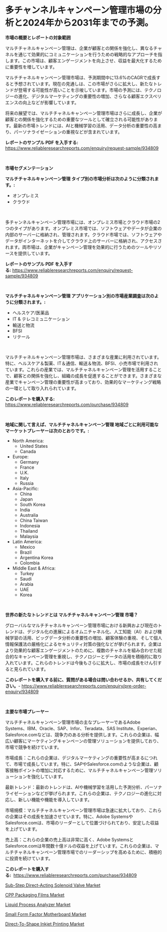 <p><h1>多チャンネルキャンペーン管理市場の分析と2024年から2031年までの予測。</h1></p><p><strong>市場の概要とレポートの対象範囲</strong></p>
<p><p>マルチチャネルキャンペーン管理は、企業が顧客との関係を強化し、異なるチャネルを通じて効果的にコミュニケーションを行うための戦略的なアプローチを指します。この市場は、顧客エンゲージメントを向上させ、収益を最大化するために重要性を増しています。</p><p>マルチチャネルキャンペーン管理市場は、予測期間中に13.6%のCAGRで成長すると予想されています。現在の見通しは、この市場がさらに拡大し、新たなトレンドが登場する可能性が高いことを示唆しています。市場の予測には、テクノロジーの進化、デジタルマーケティングの重要性の増加、さらなる顧客エクスペリエンスの向上などが影響しています。</p><p>将来の展望では、マルチチャネルキャンペーン管理市場はさらに成長し、企業が顧客との関係を強化するための重要なツールとして確立される可能性があります。最新の市場トレンドには、AIと機械学習の活用、データ分析の重要性の高まり、パーソナライゼーションの重視などが含まれています。</p></p>
<p><strong>レポートのサンプル PDF を入手する:</strong> <a href="https://www.reliableresearchreports.com/enquiry/request-sample/934809">https://www.reliableresearchreports.com/enquiry/request-sample/934809</a></p>
<p>&nbsp;</p>
<p><strong>市場セグメンテーション</strong></p>
<p><strong>マルチチャネルキャンペーン管理 タイプ別の市場分析は次のように分類されます。:</strong></p>
<p><ul><li>オンプレミス</li><li>クラウド</li></ul></p>
<p>&nbsp;</p>
<p><p>多チャンネルキャンペーン管理市場には、オンプレミス市場とクラウド市場の2つのタイプがあります。オンプレミス市場では、ソフトウェアやデータが企業の内部のサーバーに格納され、管理されます。クラウド市場では、ソフトウェアやデータがインターネットを介してクラウド上のサーバーに格納され、アクセスされます。両市場は、企業がキャンペーン管理を効果的に行うためのツールやリソースを提供しています。</p></p>
<p><strong>レポートのサンプル PDF を入手する:</strong>&nbsp;<a href="https://www.reliableresearchreports.com/enquiry/request-sample/934809">https://www.reliableresearchreports.com/enquiry/request-sample/934809</a></p>
<p>&nbsp;</p>
<p><strong> マルチチャネルキャンペーン管理 アプリケーション別の市場産業調査は次のように分類されます。:</strong></p>
<p><ul><li>ヘルスケア/医薬品</li><li>IT & テレコミュニケーション</li><li>輸送と物流</li><li>BFSI</li><li>リテール</li></ul></p>
<p>&nbsp;</p>
<p><p>マルチチャネルキャンペーン管理市場は、さまざまな産業に利用されています。特に、ヘルスケア＆製薬、IT＆通信、輸送＆物流、BFSI、小売市場で利用されています。これらの産業では、マルチチャネルキャンペーン管理を活用することで、顧客との関係を強化し、組織の成長を促進することができます。さまざまな産業でキャンペーン管理の重要性が高まっており、効果的なマーケティング戦略の一環として取り入れられています。</p></p>
<p><strong>このレポートを購入する:</strong>&nbsp; <a href="https://www.reliableresearchreports.com/purchase/934809">https://www.reliableresearchreports.com/purchase/934809</a></p>
<p>&nbsp;</p>
<p><strong>地域に関して言えば、マルチチャネルキャンペーン管理 地域ごとに利用可能なマーケットプレーヤーは次のとおりです。:</strong></p>
<p><ul>
    <li>
        North America:
        <ul>
            <li>United States</li>
            <li>Canada</li>
        </ul>
    </li>
    <li>
        Europe:
        <ul>
            <li>Germany</li>
            <li>France</li>
            <li>U.K.</li>
            <li>Italy</li>
            <li>Russia</li>
        </ul>
    </li>
    <li>
        Asia-Pacific:
        <ul>
            <li>China</li>
            <li>Japan</li>
            <li>South Korea</li>
            <li>India</li>
            <li>Australia</li>
            <li>China Taiwan</li>
            <li>Indonesia</li>
            <li>Thailand</li>
            <li>Malaysia</li>
        </ul>
    </li>
    <li>
        Latin America:
        <ul>
            <li>Mexico</li>
            <li>Brazil</li>
            <li>Argentina Korea</li>
            <li>Colombia</li>
        </ul>
    </li>
    <li>
        Middle East & Africa:
        <ul>
            <li>Turkey</li>
            <li>Saudi</li>
            <li>Arabia</li>
            <li>UAE</li>
            <li>Korea</li>
        </ul>
    </li>
    </ul></p>
<p>&nbsp;</p>
<p><strong>世界の新たなトレンドとは マルチチャネルキャンペーン管理 市場？</strong></p>
<p><p>グローバルなマルチチャネルキャンペーン管理市場における新興および現在のトレンドは、デジタル化の進展によるオムニチャネル化、人工知能（AI）および機械学習の活用、ビッグデータ分析の重要性の増加、顧客体験の重視、そして個人情報保護法の厳格化によるセキュリティ対策の強化などが挙げられます。企業はより効果的な顧客エンゲージメントのために、複数のチャネルを組み合わせた総合的なキャンペーン管理を重視し、テクノロジーとデータの活用を積極的に取り入れています。これらのトレンドは今後もさらに拡大し、市場の成長をけん引すると見られています。</p></p>
<p><strong>このレポートを購入する前に、質問がある場合は問い合わせるか、共有してください。</strong>- <a href="https://www.reliableresearchreports.com/enquiry/pre-order-enquiry/934809">https://www.reliableresearchreports.com/enquiry/pre-order-enquiry/934809</a></p>
<p>&nbsp;</p>
<p><strong>主要な市場プレーヤー</strong></p>
<p><p>マルチチャネルキャンペーン管理市場の主なプレーヤーであるAdobe Systems、IBM、Oracle、SAP、Infor、Teradata、SAS Institute、Experian、Salesforce.comなどは、競争力のある分析を提供します。これらの企業は、幅広い顧客にマーケティングキャンペーンの管理ソリューションを提供しており、市場で競争を続けています。</p><p>市場成長：これらの企業は、デジタルマーケティングの重要性が高まるにつれて、市場で成長しています。特に、SAPやSalesforce.comのような企業は、顧客接触ポイントの増加に対応するために、マルチチャネルキャンペーン管理ソリューションを強化しています。</p><p>最新トレンド：最新のトレンドは、AIや機械学習を活用した予測分析、パーソナライゼーションなどが挙げられます。これらの企業は、テクノロジーの進化に対応し、新しい機能や機能を導入しています。</p><p>市場規模：マルチチャネルキャンペーン管理市場は急速に拡大しており、これらの企業はその成長を加速させています。特に、Adobe SystemsやSalesforce.comは、市場のリーダーとして位置づけられており、安定した収益を上げています。</p><p>売上高：これらの企業の売上高は非常に高く、Adobe SystemsとSalesforce.comは年間数十億ドルの収益を上げています。これらの企業は、マルチチャネルキャンペーン管理市場でのリーダーシップを高めるために、積極的に投資を続けています。</p></p>
<p><strong>このレポートを購入する:</strong>&nbsp;&nbsp;<a href="https://www.reliableresearchreports.com/purchase/934809">https://www.reliableresearchreports.com/purchase/934809</a></p>
<p><p><a href="https://github.com/Glendatilghmankmgz0rbhwpy/Market-Research-Report-List-1/blob/main/sub-step-direct-acting-solenoid-valve-market.md">Sub-Step Direct-Acting Solenoid Valve Market</a></p><p><a href="https://view.publitas.com/reportprime-1/cpp-packaging-films-market-research-report-the-key-to-successful-business-strategy-forecasted-for-period-from-2024-2031/">CPP Packaging Films Market</a></p><p><a href="https://sudsy-motorcycle-bbc.notion.site/Liquid-Process-Analyzer-Market-A-Comprehensive-Report-of-its-Market-Share-Growth-Trends-2024-20-1c65f122a4244098b5c0dc4109df78f7">Liquid Process Analyzer Market</a></p><p><a href="https://view.publitas.com/reportprime-1/small-form-factor-motherboard-market-size-growth-outlook-from-2024-to-2031-projecting-at-markets-trends-analysis-by-application-regional-outlook-and-revenue/">Small Form Factor Motherboard Market</a></p><p><a href="https://military-diascia-e68.notion.site/Direct-To-Shape-Inkjet-Printing-Market-A-Comprehensive-Report-of-its-Market-Share-Growth-Trends-2-a59165017b154306831cff75823e3be9">Direct-To-Shape Inkjet Printing Market</a></p></p>